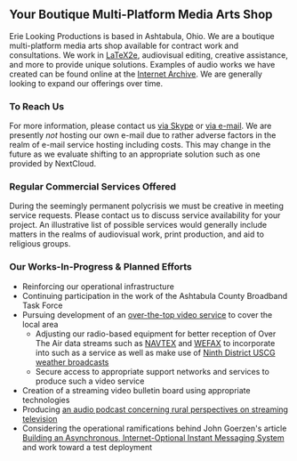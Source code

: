 ## Your Boutique Multi-Platform Media Arts Shop

Erie Looking Productions is based in Ashtabula, Ohio.  We are a boutique multi-platform media arts shop available for contract work and consultations.  We work in [LaTeX2e](https://simple.wikipedia.org/wiki/LaTeX), audiovisual editing, creative assistance, and more to provide unique solutions. Examples of audio works we have created can be found online at the [Internet Archive](https://archive.org/search.php?query=%22Erie%20Looking%20Productions%22&and[]=mediatype%3A%22audio%22).  We are generally looking to expand our offerings over time.

### To Reach Us

For more information, please contact us <a href="skype:stephen.michael.kellat?chat">via Skype</a> or <a href="mailto:ashtabulaecv197@gmail.com">via e-mail</A>.  We are presently *not* hosting our own e-mail due to rather adverse factors in the realm of e-mail service hosting including costs.  This may change in the future as we evaluate shifting to an appropriate solution such as one provided by NextCloud.

### Regular Commercial Services Offered

During the seemingly permanent polycrisis we must be creative in meeting service requests.  Please contact us to discuss service availability for your project.  An illustrative list of possible services would generally include matters in the realms of audiovisual work, print production, and aid to religious groups.

### Our Works-In-Progress & Planned Efforts

* Reinforcing our operational infrastructure 
* Continuing participation in the work of the Ashtabula County Broadband Task Force  
* Pursuing development of an [over-the-top video service](https://en.wikipedia.org/w/index.php?title=Over-the-top_media_service&oldid=1110776742) to cover the local area
    * Adjusting our radio-based equipment for better reception of Over The Air data streams such as [NAVTEX](https://en.wikipedia.org/wiki/NAVTEX) and [WEFAX](https://en.wikipedia.org/wiki/Radiofax#Weatherfax) to incorporate into such as a service as well as make use of [Ninth District USCG weather broadcasts](https://www.weather.gov/marine/uscg_broadcasts)
    * Secure access to appropriate support networks and services to produce such a video service
* Creation of a streaming video bulletin board using appropriate technologies
* Producing [an audio podcast concerning rural perspectives on streaming television](https://69admins.com/)
* Considering the operational ramifications behind John Goerzen's article [Building an Asynchronous, Internet-Optional Instant Messaging System](https://www.complete.org/building-an-asynchronous-internet-optional-instant-messaging-system/) and work toward a test deployment
